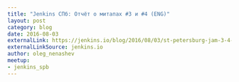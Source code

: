 ```yaml
---
title: "Jenkins СПб: Отчёт о митапах #3 и #4 (ENG)"
layout: post
category: blog
date: 2016-08-03
externalLink: https://jenkins.io/blog/2016/08/03/st-petersburg-jam-3-4-report/
externalLinkSource: jenkins.io
author: oleg_nenashev
meetup:
- jenkins_spb
---
```

